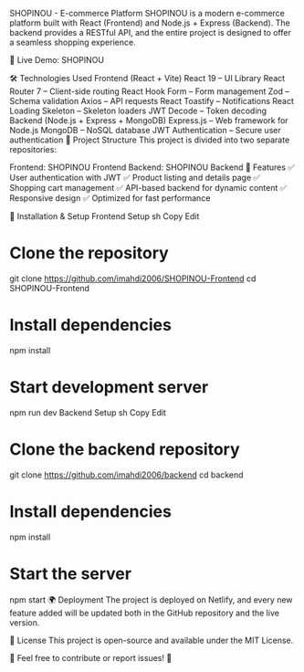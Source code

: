 SHOPINOU - E-commerce Platform
SHOPINOU is a modern e-commerce platform built with React (Frontend) and Node.js + Express (Backend). The backend provides a RESTful API, and the entire project is designed to offer a seamless shopping experience.

🔗 Live Demo: SHOPINOU

🛠 Technologies Used
Frontend (React + Vite)
React 19 – UI Library
React Router 7 – Client-side routing
React Hook Form – Form management
Zod – Schema validation
Axios – API requests
React Toastify – Notifications
React Loading Skeleton – Skeleton loaders
JWT Decode – Token decoding
Backend (Node.js + Express + MongoDB)
Express.js – Web framework for Node.js
MongoDB – NoSQL database
JWT Authentication – Secure user authentication
📂 Project Structure
This project is divided into two separate repositories:

Frontend: SHOPINOU Frontend
Backend: SHOPINOU Backend
🚀 Features
✅ User authentication with JWT
✅ Product listing and details page
✅ Shopping cart management
✅ API-based backend for dynamic content
✅ Responsive design
✅ Optimized for fast performance

🔧 Installation & Setup
Frontend Setup
sh
Copy
Edit
# Clone the repository
git clone https://github.com/imahdi2006/SHOPINOU-Frontend
cd SHOPINOU-Frontend

# Install dependencies
npm install

# Start development server
npm run dev
Backend Setup
sh
Copy
Edit
# Clone the backend repository
git clone https://github.com/imahdi2006/backend
cd backend

# Install dependencies
npm install

# Start the server
npm start
🌍 Deployment
The project is deployed on Netlify, and every new feature added will be updated both in the GitHub repository and the live version.

📜 License
This project is open-source and available under the MIT License.

📩 Feel free to contribute or report issues! 🚀

